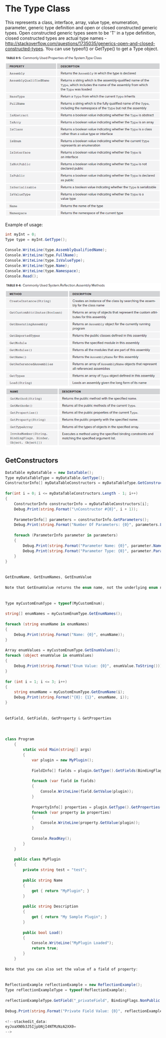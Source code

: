 # The Type Class


This represents a class, interface, array, value type, enumeration, parameter, generic type definition and open or closed constructed generic types. Open constructed generic types seem to be 'T' in a type definition, closed constructed types are actual type names - http://stackoverflow.com/questions/1735035/generics-open-and-closed-constructed-types. You can use typeof() or GetType() to get a Type object.

![Table 8-5](../media/The_Type_Class.png)

Example of usage:

```csharp
int myInt = 0;
Type type = myInt.GetType();

Console.WriteLine(type.AssemblyQualifiedName);
Console.WriteLine(type.FullName);
Console.WriteLine(type.IsValueType);
Console.WriteLine(type.Name);
Console.WriteLine(type.Namespace);
Console.Read();
```

![Table 8-6](../media/The_Assembly_Class-2.png)
![Table 8-6](../media/The_Type_Class-3.png)

## GetConstructors

```csharp
DataTable myDataTable = new DataTable();
Type myDataTableType = myDataTable.GetType();
ConstructorInfo[] myDataTableConstructors = myDataTableType.GetConstructors();

for(int i = 0; i <= myDataTableConstructors.Length - 1; i++)
{
    ConstructorInfo constructorInfo = myDataTableConstructors[i];
    Debug.Print(string.Format("\nConstructor #{0}", i + 1));

    ParameterInfo[] parameters = constructorInfo.GetParameters();
    Debug.Print(string.Format("Number Of Parameters: {0}", parameters.Length));

    foreach (ParameterInfo parameter in parameters)
    {
        Debug.Print(string.Format("Parameter Name: {0}", parameter.Name));
        Debug.Print(string.Format("Parameter Type: {0}", parameter.ParameterType.Name));
    }
}


GetEnumName, GetEnumNames, GetEnumValue

Note that GetEnumValue returns the enum name, not the underlying enum number.


Type myCustomEnumType = typeof(MyCustomEnum);

string[] enumNames = myCustomEnumType.GetEnumNames();

foreach (string enumName in enumNames)
{
    Debug.Print(string.Format("Name: {0}", enumName));
}

Array enumValues = myCustomEnumType.GetEnumValues();
foreach (object enumValue in enumValues)
{
    Debug.Print(string.Format("Enum Value: {0}", enumValue.ToString()));
}

for (int i = 1; i <= 3; i++)
{
    string enumName = myCustomEnumType.GetEnumName(i);
    Debug.Print(string.Format("{0}: {1}", enumName, i));
}


GetField, GetFields, GetProperty & GetProperties



class Program
    {
        static void Main(string[] args)
        {
            var plugin = new MyPlugin();

            FieldInfo[] fields = plugin.GetType().GetFields(BindingFlags.NonPublic | BindingFlags.Instance);

            foreach (var field in fields)
            {
                Console.WriteLine(field.GetValue(plugin));
            }

            PropertyInfo[] properties = plugin.GetType().GetProperties(BindingFlags.Public | BindingFlags.Instance);
            foreach (var property in properties)
            {
                Console.WriteLine(property.GetValue(plugin));
            }

            Console.ReadKey();
        }
    }

    public class MyPlugin
    {
        private string test = "test";

        public string Name
        {
            get { return "MyPlugin"; }
        }

        public string Description
        {
            get { return "My Sample Plugin"; }
        }

        public bool Load()
        {
            Console.WriteLine("MyPlugin Loaded");
            return true;
        }
    }

Note that you can also set the value of a field of property:


ReflectionExample reflectionExample = new ReflectionExample();
Type reflectionExampleType = typeof(ReflectionExample);

reflectionExampleType.GetField("_privateField", BindingFlags.NonPublic | BindingFlags.Instance).SetValue(reflectionExample, "My New Value");

Debug.Print(string.Format("Private Field Value: {0}", reflectionExample.PrivateField));

<!--stackedit_data:
eyJoaXN0b3J5IjpbNjI4NTMzNzA2XX0=
-->